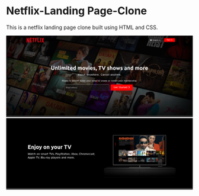 # Netflix-Landing Page-Clone
This is a netflix landing page clone built using HTML and CSS.

<img src="images/Output1.png"><img src="images/output2.png">

